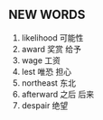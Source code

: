 ## NEW WORDS

1. likelihood 可能性
2. award 奖赏 给予
3. wage 工资
4. lest 唯恐 担心
5. northeast 东北
6. afterward 之后 后来
7. despair 绝望
